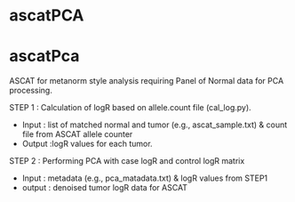 # ascatPCA

# ascatPca

ASCAT for metanorm style analysis requiring Panel of Normal data for PCA processing.


STEP 1 : Calculation of logR based on allele.count file (cal_log.py). 

*  Input : list of matched normal and tumor (e.g., ascat_sample.txt) & count file from ASCAT allele counter
*  Output :logR values for each tumor.

STEP 2 : Performing PCA with case logR and control logR matrix
*  Input : metadata (e.g., pca_matadata.txt) & logR values from STEP1
*  output : denoised tumor logR data for ASCAT
